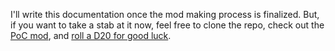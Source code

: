 I'll write this documentation once the mod making process is finalized. But, if you want to take a stab at it now, feel free to clone the repo, check out the [PoC mod](/site/game/js/mod/poc.js), and [roll a D20 for good luck](https://media.discordapp.net/attachments/892094599932301352/1065802856222957578/image.png).
